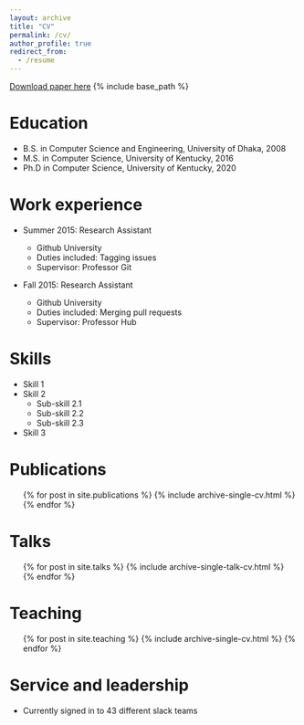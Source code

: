 ```yaml
---
layout: archive
title: "CV"
permalink: /cv/
author_profile: true
redirect_from:
  - /resume
---
```


[Download paper here](https://github.com/tarannumzaman/tarannumzaman.github.io/blob/master/files/CV_Tarannum.pdf)
{% include base_path %}

Education
======
* B.S. in Computer Science and Engineering, University of Dhaka, 2008
* M.S. in Computer Science, University of Kentucky, 2016
* Ph.D in Computer Science, University of Kentucky, 2020

Work experience
======
* Summer 2015: Research Assistant
  * Github University
  * Duties included: Tagging issues
  * Supervisor: Professor Git

* Fall 2015: Research Assistant
  * Github University
  * Duties included: Merging pull requests
  * Supervisor: Professor Hub
  
Skills
======
* Skill 1
* Skill 2
  * Sub-skill 2.1
  * Sub-skill 2.2
  * Sub-skill 2.3
* Skill 3

Publications
======
  <ul>{% for post in site.publications %}
    {% include archive-single-cv.html %}
  {% endfor %}</ul>
  
Talks
======
  <ul>{% for post in site.talks %}
    {% include archive-single-talk-cv.html %}
  {% endfor %}</ul>
  
Teaching
======
  <ul>{% for post in site.teaching %}
    {% include archive-single-cv.html %}
  {% endfor %}</ul>
  
Service and leadership
======
* Currently signed in to 43 different slack teams
